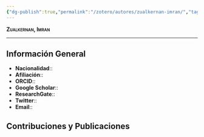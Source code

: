 ```yaml
---
{"dg-publish":true,"permalink":"/zotero/autores/zualkernan-imran/","tags":["#autor","#researcher"]}
---
```



<span style="font-variant:small-caps; font-weight: bold;"> Zualkernan, Imran </span>

---


## Información General

- **Nacionalidad**:: 
- **Afiliación**:: 
- **ORCID**:: 
- **Google Scholar**:: 
- **ResearchGate**:: 
- **Twitter**:: 
- **Email**::
  
## Contribuciones y Publicaciones






